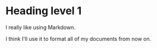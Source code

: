 # Heading level 1

I really like using Markdown.

I think I'll use it to format all of my documents from now on.
